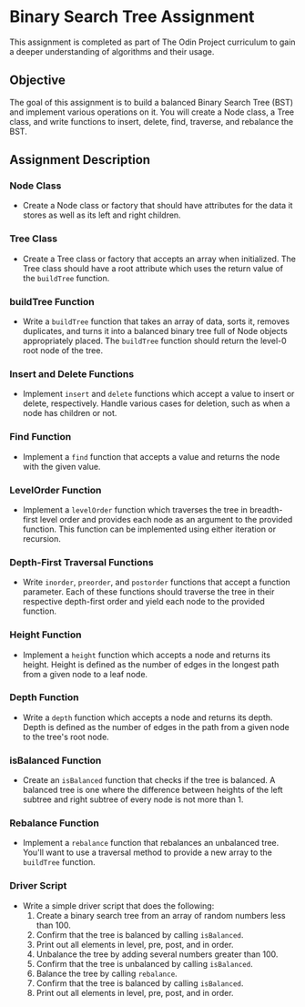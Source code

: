 # Binary Search Tree Assignment

This assignment is completed as part of The Odin Project curriculum to gain a deeper understanding of algorithms and their usage.

## Objective

The goal of this assignment is to build a balanced Binary Search Tree (BST) and implement various operations on it. You will create a Node class, a Tree class, and write functions to insert, delete, find, traverse, and rebalance the BST.

## Assignment Description

### Node Class

- Create a Node class or factory that should have attributes for the data it stores as well as its left and right children.

### Tree Class

- Create a Tree class or factory that accepts an array when initialized. The Tree class should have a root attribute which uses the return value of the `buildTree` function.

### buildTree Function

- Write a `buildTree` function that takes an array of data, sorts it, removes duplicates, and turns it into a balanced binary tree full of Node objects appropriately placed. The `buildTree` function should return the level-0 root node of the tree.

### Insert and Delete Functions

- Implement `insert` and `delete` functions which accept a value to insert or delete, respectively. Handle various cases for deletion, such as when a node has children or not.

### Find Function

- Implement a `find` function that accepts a value and returns the node with the given value.

### LevelOrder Function

- Implement a `levelOrder` function which traverses the tree in breadth-first level order and provides each node as an argument to the provided function. This function can be implemented using either iteration or recursion.

### Depth-First Traversal Functions

- Write `inorder`, `preorder`, and `postorder` functions that accept a function parameter. Each of these functions should traverse the tree in their respective depth-first order and yield each node to the provided function.

### Height Function

- Implement a `height` function which accepts a node and returns its height. Height is defined as the number of edges in the longest path from a given node to a leaf node.

### Depth Function

- Write a `depth` function which accepts a node and returns its depth. Depth is defined as the number of edges in the path from a given node to the tree's root node.

### isBalanced Function

- Create an `isBalanced` function that checks if the tree is balanced. A balanced tree is one where the difference between heights of the left subtree and right subtree of every node is not more than 1.

### Rebalance Function

- Implement a `rebalance` function that rebalances an unbalanced tree. You'll want to use a traversal method to provide a new array to the `buildTree` function.

### Driver Script

- Write a simple driver script that does the following:
  1. Create a binary search tree from an array of random numbers less than 100.
  2. Confirm that the tree is balanced by calling `isBalanced`.
  3. Print out all elements in level, pre, post, and in order.
  4. Unbalance the tree by adding several numbers greater than 100.
  5. Confirm that the tree is unbalanced by calling `isBalanced`.
  6. Balance the tree by calling `rebalance`.
  7. Confirm that the tree is balanced by calling `isBalanced`.
  8. Print out all elements in level, pre, post, and in order.
